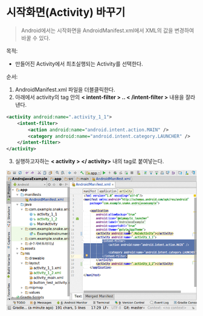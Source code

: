 # 시작화면(Activity) 바꾸기
> Android에서는 시작화면을 AndroidManifest.xml에서 XML의 값을 변경하여 바꿀 수 있다.

목적:
- 만들어진 Activity에서 최초실행되는 Activity를 선택한다.


순서:
1. AndroidManifest.xml 파일을 더블클릭한다.
2. 아래에서 activity의 tag 안의 **< intent-filter > .. < /intent-filter >** 내용을 잘라낸다.
~~~xml
<activity android:name=".activity_1_1">
    <intent-filter>
        <action android:name="android.intent.action.MAIN" />
        <category android:name="android.intent.category.LAUNCHER" />
    </intent-filter>
</activity>
~~~

3. 실행하고자하는 **< activity > </ activity>** 내의 tag로 붙여넣는다.

![](activity_intent_filter.gif)


